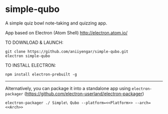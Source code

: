 # simple-qubo
A simple quiz bowl note-taking and quizzing app.

App based on Electron (Atom Shell) http://electron.atom.io/

TO DOWNLOAD & LAUNCH:
```
git clone https://github.com/aniiyengar/simple-qubo.git
electron simple-qubo
```
TO INSTALL ELECTRON:
```
npm install electron-prebuilt -g
```

* * *

Alternatively, you can package it into a standalone app using `electron-packager` (https://github.com/electron-userland/electron-packager)
```
electron-packager ./ Simple\ Qubo --platform=<<Platform>> --arch=<<Arch>>
```
